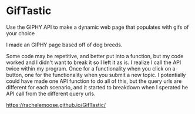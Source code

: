 # GifTastic
Use the GIPHY API to make a dynamic web page that populates with gifs of your choice

I made an GIPHY page based off of dog breeds. 

Some code may be repetitive, and better put into a function, but my code worked and I didn't want to break it so I left it as is. I realize I call the API twice within my program. Once for a functionality when you click on a button, one for the functionality when you submit a new topic. I potentially could have made one API function to do all of this, but the query urls are different for each scenario, and it started to breakdown when I sperated he API call from the different query urls. 

https://rachelemoose.github.io/GifTastic/
